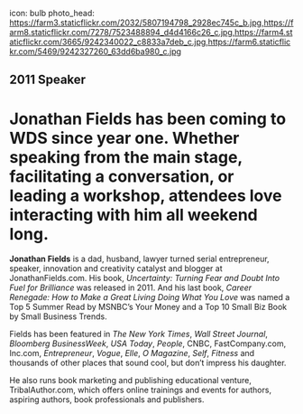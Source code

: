 icon: bulb
photo_head: https://farm3.staticflickr.com/2032/5807194798_2928ec745c_b.jpg,https://farm8.staticflickr.com/7278/7523488894_d4d4166c26_c.jpg,https://farm4.staticflickr.com/3665/9242340022_c8833a7deb_c.jpg,https://farm6.staticflickr.com/5469/9242327260_63dd6ba980_c.jpg

## 2011 Speaker

# Jonathan Fields has been coming to WDS since year one. Whether speaking from the main stage, facilitating a conversation, or leading a workshop, attendees love interacting with him all weekend long.

<div class="zig-zags_blue"></div>

**Jonathan Fields** is a dad, husband, lawyer turned serial entrepreneur, speaker, innovation and creativity catalyst and blogger at JonathanFields.com. His book, *Uncertainty: Turning Fear and Doubt Into Fuel for Brilliance* was released in 2011. And his last book, *Career Renegade: How to Make a Great Living Doing What You Love* was named a Top 5 Summer Read by MSNBC’s Your Money and a Top 10 Small Biz Book by Small Business Trends.

Fields has been featured in *The New York Times*, *Wall Street Journal*, *Bloomberg BusinessWeek*, *USA Today*, *People*, CNBC, FastCompany.com, Inc.com, *Entrepreneur*, *Vogue*, *Elle*, *O Magazine*, *Self*, *Fitness* and thousands of other places that sound cool, but don’t impress his daughter.

He also runs book marketing and publishing educational venture, TribalAuthor.com, which offers online trainings and events for authors, aspiring authors, book professionals and publishers.
